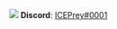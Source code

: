 ![](https://github-readme-stats.vercel.app/api?username=ICEPrey&count_private=true&show_icons=true&theme=dark)
**Discord**: <a href="https://discord.com/users/256973318588989440/profile">ICEPrey#0001</a>

